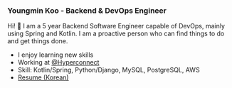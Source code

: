 ### Youngmin Koo - Backend & DevOps Engineer

Hi! 👋 I am a 5 year Backend Software Engineer capable of DevOps, mainly using Spring and Kotlin. I am a proactive person who can find things to do and get things done.

- I enjoy learning new skills
- Working at [@Hyperconnect](https://github.com/hyperconnect)
- Skill: Kotlin/Spring, Python/Django, MySQL, PostgreSQL, AWS
- [Resume (Korean)](https://youngminz.netlify.app/pages/resume)

<!--
**youngminz/youngminz** is a ✨ _special_ ✨ repository because its `README.md` (this file) appears on your GitHub profile.

Here are some ideas to get you started:

- 🔭 I’m currently working on ...
- 🌱 I’m currently learning ...
- 👯 I’m looking to collaborate on ...
- 🤔 I’m looking for help with ...
- 💬 Ask me about ...
- 📫 How to reach me: ...
- 😄 Pronouns: ...
- ⚡ Fun fact: ...
-->
